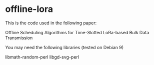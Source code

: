 # offline-lora

This is the code used in the following paper:

Offline Scheduling Algorithms for Time-Slotted LoRa-based Bulk Data Transmission

You may need the following libraries (tested on Debian 9)

libmath-random-perl
libgd-svg-perl
